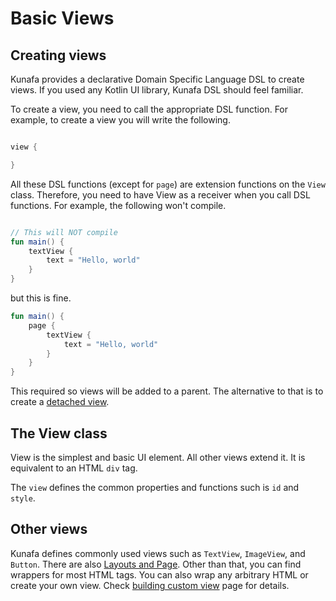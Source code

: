# Basic Views

## Creating views
Kunafa provides a declarative Domain Specific Language DSL to create views. If you used any Kotlin UI library, Kunafa DSL should feel familiar. 

To create a view, you need to call the appropriate DSL function. For example, to create a view you will write the following. 
```kotlin

view {

}
```

All these DSL functions (except for `page`) are extension functions on the `View` class. Therefore, you need to have View as a receiver when you call DSL functions. For example, the following won't compile.

```kotlin

// This will NOT compile
fun main() {
	textView {
		text = "Hello, world"
	}
}
```

but this is fine.

```kotlin
fun main() {
	page {
		textView {
			text = "Hello, world"
		}
	}
} 
```

This required so views will be added to a parent. The alternative to that is to create a [detached view](03-working-with-views.md). 

## The View class
View is the simplest and basic UI element. All other views extend it. It is equivalent to an HTML `div` tag.

The `view` defines the common properties and functions such is `id` and `style`.

## Other views
Kunafa defines commonly used views such as `TextView`, `ImageView`, and `Button`. There are also [Layouts and Page](02-layouts-and-page.md). Other than that, you can find wrappers for most HTML tags. You can also wrap any arbitrary HTML or create your own view. Check [building custom view](04-building-custom-views.md) page for details.